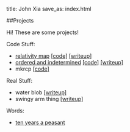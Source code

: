 title: John Xia
save_as: index.html

##Projects

Hi! These are some projects!

Code Stuff:

* [relativity map](../../relativity)
  <span class="small-text">[[code]](http://www.github.com/jdangerx/relativity)</span>
  <span class="small-text">[[writeup]](../speed-of-news.html)</span>
* [ordered and indetermined](../../ordered_indetermined)
  <span class="small-text">[[code]](http://www.github.com/jdangerx/ordered_indetermined)</span>
  <span class="small-text">[[writeup]](../ordered-indetermined.html)</span>
* mkrcp
  <span class="small-text">[[code]](http://www.github.com/jdangerx/mkrcp)</span>

Real Stuff:

* water blob <span class="small-text">[[writeup]](../water-blob.html)</span>
* swingy arm thing <span class="small-text">[[writeup]](../swingy-arm-thing.html)</span>

Words:

* [ten years a peasant](http://tenyearsapeasant.tumblr.com)
<!-- * let's read planetary science -->
